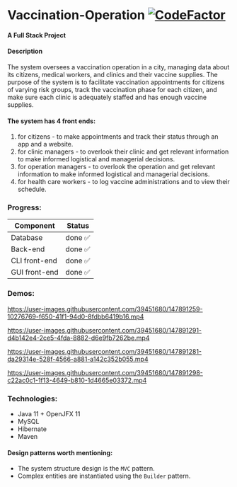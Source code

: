 # Vaccination-Operation [![CodeFactor](https://www.codefactor.io/repository/github/elfein7night/vaccination-operation/badge/master)](https://www.codefactor.io/repository/github/elfein7night/vaccination-operation/overview/master)
#### A Full Stack Project

#### Description
The system oversees a vaccination operation in a city, managing data about its citizens, medical workers, and clinics and their vaccine supplies.
The purpose of the system is to facilitate vaccination appointments for citizens of varying risk groups, track the vaccination phase for each citizen, and make sure each clinic is adequately staffed and has enough vaccine supplies.

#### The system has 4 front ends:
1) for citizens - to make appointments and track their status through an app and a website.
2) for clinic managers - to overlook their clinic and get relevant information to make informed logistical and managerial decisions.
3) for operation managers - to overlook the operation and get relevant information to make informed logistical and managerial decisions.
4) for health care workers - to log vaccine administrations and to view their schedule.

### Progress:
| Component     	 | Status        	 |
|-----------------|-----------------|
| Database      	 | done ✅        	 |
| Back-end      	 | done ✅        	 |
| CLI front-end 	 | done ✅        	 |
| GUI front-end 	 | done ✅        	 |

### Demos:
https://user-images.githubusercontent.com/39451680/147891259-10276769-f650-41f1-94d0-8fdbb6419b16.mp4

https://user-images.githubusercontent.com/39451680/147891291-d4b142e4-2ce5-4fda-8882-d6e9fb7262be.mp4

https://user-images.githubusercontent.com/39451680/147891281-da29314e-528f-4566-a881-a142c352b055.mp4

https://user-images.githubusercontent.com/39451680/147891298-c22ac0c1-1f13-4649-b810-1d4665e03372.mp4



### Technologies:
- Java 11 + OpenJFX 11
- MySQL
- Hibernate
- Maven

#### Design patterns worth mentioning:
- The system structure design is the `MVC` pattern.
- Complex entities are instantiated using the `Builder` pattern.
